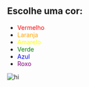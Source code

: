 ## Escolhe uma cor:

* <span style="color:red;">Vermelho</span>
* <span style="color:orange;">Laranja</span>
* <span style="color:yellow;">Amarelo</span>
* <span style="color:green;">Verde</span>
* <span style="color:blue;">Azul</span>
* <span style="color:purple;">Roxo</span>

<img src="https://upload.wikimedia.org/wikipedia/commons/thumb/2/27/WhereRainbowRises.jpg/250px-WhereRainbowRises.jpg" alt="hi" class="inline"/>
